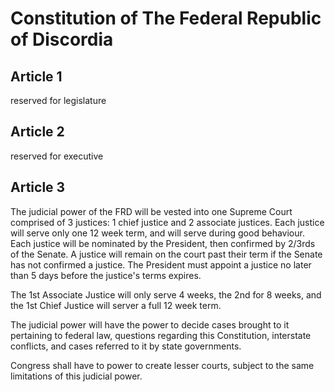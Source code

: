 # Constitution of The Federal Republic of Discordia

## Article 1

reserved for legislature

## Article 2

reserved for executive

## Article 3

The judicial power of the FRD will be vested into one Supreme Court comprised of 3 justices: 1 chief justice and 2 associate justices. Each justice will serve only one 12 week term, and will serve during good behaviour. Each justice will be nominated by the President, then confirmed by 2/3rds of the Senate. A justice will remain on the court past their term if the Senate has not confirmed a justice. The President must appoint a justice no later than 5 days before the justice's terms expires. 

The 1st Associate Justice will only serve 4 weeks, the 2nd for 8 weeks, and the 1st Chief Justice will server a full 12 week term.

The judicial power will have the power to decide cases brought to it pertaining to federal law, questions regarding this Constitution, interstate conflicts, and cases referred to it by state governments.

Congress shall have to power to create lesser courts, subject to the same limitations of this judicial power.
